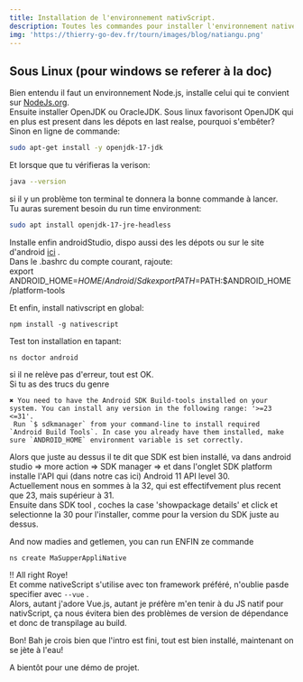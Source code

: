```yaml
---
title: Installation de l'environnement nativScript.
description: Toutes les commandes pour installer l'environnement nativeScript. Le framework pour developper des applications mobiles avec les langages du web. En JS natif ou avec Vue, Angular ou React.
img: 'https://thierry-go-dev.fr/tourn/images/blog/natiangu.png'
---
```

   
   
## Sous Linux (pour windows se referer à la doc)   
   
   
Bien entendu il faut un environnement Node.js, installe celui qui te convient sur [NodeJs.org](https://nodejs.org/fr/download/).   
Ensuite installer OpenJDK ou OracleJDK. Sous linux  favorisont OpenJDK qui en plus est present dans les dépots en last realse, pourquoi s'embêter?   
Sinon en ligne de commande:   
```bash
sudo apt-get install -y openjdk-17-jdk
```   
Et lorsque que tu vérifieras la verison:   
```bash
java --version
```   
si il y un problème ton terminal te donnera la bonne commande à lancer.   
Tu auras surement besoin du run time environment:   
```bash
sudo apt install openjdk-17-jre-headless
```   
   
   
Installe enfin androidStudio, dispo aussi des les dépots ou sur le site d'android [ici](https://developer.android.com/studio?gclid=EAIaIQobChMIj7a5wKif9QIVFdxRCh39Hge_EAAYASAAEgKeuPD_BwE&gclsrc=aw.ds) .   
Dans le .bashrc du compte courant, rajoute:   
export ANDROID_HOME=$HOME/Android/Sdk   
export PATH=$PATH:$ANDROID_HOME/platform-tools   
   
Et enfin, install nativscript en global:
```
npm install -g nativescript
```   
   
Test ton installation en tapant:
```
ns doctor android
```   
si il ne relève pas d'erreur, tout est OK.   
Si tu as des trucs du genre
```console
✖ You need to have the Android SDK Build-tools installed on your system. You can install any version in the following range: '>=23 <=31'. 
 Run `$ sdkmanager` from your command-line to install required `Android Build Tools`. In case you already have them installed, make sure `ANDROID_HOME` environment variable is set correctly.
```   
Alors que juste au dessus il te dit que SDK est bien installé, va dans android studio => more action => SDK manager => et dans l'onglet SDK platform installe l'API qui (dans notre cas ici) Android 11 API level 30.   
Actuellement nous en sommes à la 32, qui est effectifvement plus recent que 23, mais supérieur à 31.   
Ensuite dans SDK tool , coches la case 'showpackage details' et click et selectionne la 30 pour l'installer, comme pour la version du SDK juste au dessus.   
   
And now madies and getlemen, you can run ENFIN ze commande
```
ns create MaSupperAppliNative
```   
!! All right Roye!   
Et comme nativeScript s'utilise avec ton framework préféré, n'oublie pasde specifier avec ```--vue``` .   
Alors, autant j'adore Vue.js, autant je préfère m'en tenir à du JS natif pour nativScript, ça nous évitera bien des problèmes de version de dépendance et donc de transpilage au build.   
   
Bon! Bah je crois bien que l'intro est fini, tout est bien installé, maintenant on se jète à l'eau!   
   
A bientôt pour une démo de projet.   
 





 


